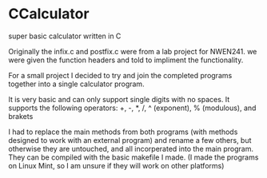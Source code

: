 CCalculator
===========

super basic calculator written in C

Originally the infix.c and postfix.c were from a lab project for NWEN241. we were given the function headers and told 
to impliment the functionality.

For a small project I decided to try and join the completed programs together into a single calculator program.

It is very basic and can only support single digits with no spaces.
It supports the following operators:
+, -, *, /, ^ (exponent), % (modulous), and brakets

I had to replace the main methods from both programs (with methods designed to work with an external program)
and rename a few others, but otherwise they are untouched, and all incorperated into the main program. They can be compiled
with the basic makefile I made. (I made the programs on Linux Mint, so I am unsure if they will work on other platforms)

